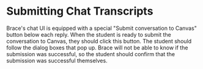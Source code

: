 # Submitting Chat Transcripts

Brace's chat UI is equipped with a special "Submit conversation to Canvas" button below each reply. When the student is ready to submit the conversation to Canvas, they should click this button. The student should follow the dialog boxes that pop up. Brace will not be able to know if the submission was successful, so the student should confirm that the submission was successful themselves.